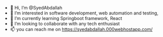 - 👋 Hi, I’m @SyedAbdallah
- 👀 I’m interested in software development, web automation and testing,
- 🌱 I’m currently learning Springboot framework, React
- 💞️ I’m looking to collaborate with any tech enthusiast
- 📫 you can reach me on https://syedabdallah.000webhostapp.com/

<!---
SyedAbdallah/SyedAbdallah is a ✨ special ✨ repository because its `README.md` (this file) appears on your GitHub profile.
You can click the Preview link to take a look at your changes.
--->
